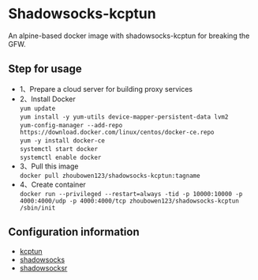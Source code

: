# Shadowsocks-kcptun
An alpine-based docker image with shadowsocks-kcptun for breaking the GFW.

## Step for usage
- 1、Prepare a cloud server for building proxy services
- 2、Install Docker<br>
  `yum update`<br>
  `yum install -y yum-utils device-mapper-persistent-data lvm2`<br>
  `yum-config-manager --add-repo https://download.docker.com/linux/centos/docker-ce.repo`<br>
  `yum -y install docker-ce`<br>
  `systemctl start docker`<br>
  `systemctl enable docker`<br>
- 3、Pull this image<br>
   `docker pull zhoubowen123/shadowsocks-kcptun:tagname`
- 4、Create container<br>
  `docker run --privileged --restart=always -tid -p 10000:10000 -p 4000:4000/udp -p 4000:4000/tcp zhoubowen123/shadowsocks-kcptun /sbin/init`

## Configuration information
- [kcptun](https://github.com/zhoubowen-sky/shadowsocks-kcptun/blob/master/script/kcptun.json)
- [shadowsocks](https://github.com/zhoubowen-sky/shadowsocks-kcptun/blob/master/script/shadowsocks.json)
- [shadowsocksr](https://github.com/zhoubowen-sky/shadowsocks-kcptun/blob/master/script/shadowsocksr.json)
